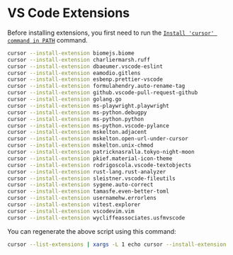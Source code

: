 # VS Code Extensions

Before installing extensions, you first need to run the
[`Install 'cursor' command in PATH`](https://code.visualstudio.com/docs/setup/mac#_launching-from-the-command-line)
command.

```bash
cursor --install-extension biomejs.biome
cursor --install-extension charliermarsh.ruff
cursor --install-extension dbaeumer.vscode-eslint
cursor --install-extension eamodio.gitlens
cursor --install-extension esbenp.prettier-vscode
cursor --install-extension formulahendry.auto-rename-tag
cursor --install-extension github.vscode-pull-request-github
cursor --install-extension golang.go
cursor --install-extension ms-playwright.playwright
cursor --install-extension ms-python.debugpy
cursor --install-extension ms-python.python
cursor --install-extension ms-python.vscode-pylance
cursor --install-extension mskelton.adjacent
cursor --install-extension mskelton.open-url-under-cursor
cursor --install-extension mskelton.unix-chmod
cursor --install-extension patricknasralla.tokyo-night-moon
cursor --install-extension pkief.material-icon-theme
cursor --install-extension rodrigoscola.vscode-textobjects
cursor --install-extension rust-lang.rust-analyzer
cursor --install-extension sleistner.vscode-fileutils
cursor --install-extension sygene.auto-correct
cursor --install-extension tamasfe.even-better-toml
cursor --install-extension usernamehw.errorlens
cursor --install-extension vitest.explorer
cursor --install-extension vscodevim.vim
cursor --install-extension wycliffeassociates.usfmvscode
```

You can regenerate the above script using this command:

```bash
cursor --list-extensions | xargs -L 1 echo cursor --install-extension | pbcopy
```
